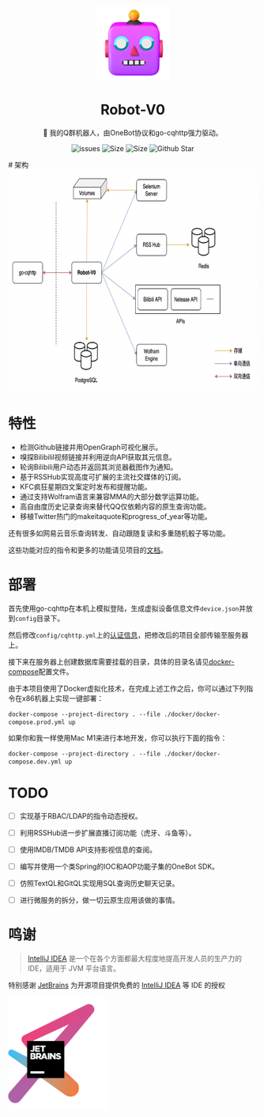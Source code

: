 <p align="center">
  <a href="https://icon-icons.com/zh/%E5%9B%BE%E6%A0%87/%E6%9C%BA%E5%99%A8%E4%BA%BA-%E8%87%AA%E5%8A%A8%E5%8C%96-%E8%A1%A8%E6%83%85-%E8%A1%A8%E6%83%85%E7%AC%A6%E5%8F%B7/209655">
    <img src="./assets/icon.png" height=150 width=150>
  </a>
</p>
<h1 align="center">Robot-V0</h1>
<p align="center">🤖️ 我的Q群机器人，由OneBot协议和go-cqhttp强力驱动。</p>

<p align="center">
    <a href="https://github.com/Sh-Zh-7/Robot-V0/issues" style="text-decoration:none" >
        <img src="https://img.shields.io/github/issues/Sh-Zh-7/Robot-V0?color=orange" alt="issues"/>
    </a>
    <a href="https://github.com/SSh-Zh-7/Robot-V0" style="text-decoration:none" >
        <img src="https://img.shields.io/github/repo-size/Sh-Zh-7/Robot-V0" alt="Size"/>
    </a>
    <a href="https://github.com/Sh-Zh-7/Robot-V0" style="text-decoration:none" >
        <img src="https://img.shields.io/github/license/Sh-Zh-7/Robot-V0" alt="Size"/>
    </a>
  	<a href="https://github.com/Sh-Zh-7/Robot-V0" style="text-decoration:none">
        <img src="https://img.shields.io/github/stars/Sh-Zh-7/Robot-V0?style=social" alt="Github Star"/>
    </a>
</p>
# 架构

<img src="assets/architecture.png" alt="architecture" height=450 />



# 特性

- 检测Github链接并用OpenGraph可视化展示。
- 嗅探Bilibilil视频链接并利用逆向API获取其元信息。
- 轮询Bilibili用户动态并返回其浏览器截图作为通知。
- 基于RSSHub实现高度可扩展的主流社交媒体的订阅。
- KFC疯狂星期四文案定时发布和提醒功能。
- 通过支持Wolfram语言来兼容MMA的大部分数学运算功能。
- 高自由度历史记录查询来替代QQ仅依赖内容的原生查询功能。
- 移植Twitter热门的makeitaquote和progress_of_year等功能。

还有很多如网易云音乐查询转发、自动跟随复读和多重随机骰子等功能。

这些功能对应的指令和更多的功能请见项目的[文档](./docs/index.md)。



# 部署

首先使用go-cqhttp在本机上模拟登陆，生成虚拟设备信息文件`device.json`并放到`config`目录下。

然后修改`config/cqhttp.yml`上的[认证信息](https://github.com/Sh-Zh-7/Robot-V0/blob/main/config/cqhttp.yml#L4)，把修改后的项目全部传输至服务器上。

接下来在服务器上创建数据库需要挂载的目录，具体的目录名请见[docker-compose](https://github.com/Sh-Zh-7/Robot-V0/blob/main/docker/docker-compose.prod.yml)配置文件。

由于本项目使用了Docker虚拟化技术，在完成上述工作之后，你可以通过下列指令在x86机器上实现一键部署：

```shell
docker-compose --project-directory . --file ./docker/docker-compose.prod.yml up
```

如果你和我一样使用Mac M1来进行本地开发，你可以执行下面的指令：

```shell
docker-compose --project-directory . --file ./docker/docker-compose.dev.yml up
```



# TODO

- [ ] 实现基于RBAC/LDAP的指令动态授权。
- [ ] 利用RSSHub进一步扩展直播订阅功能（虎牙、斗鱼等）。
- [ ] 使用IMDB/TMDB API支持影视信息的查阅。
- [ ] 编写并使用一个类Spring的IOC和AOP功能子集的OneBot SDK。
- [ ] 仿照TextQL和GitQL实现用SQL查询历史聊天记录。
- [ ] 进行微服务的拆分，做一切云原生应用该做的事情。



# 鸣谢

> [IntelliJ IDEA](https://zh.wikipedia.org/zh-hans/IntelliJ_IDEA) 是一个在各个方面都最大程度地提高开发人员的生产力的 IDE，适用于 JVM 平台语言。

特别感谢 [JetBrains](https://www.jetbrains.com/) 为开源项目提供免费的 [IntelliJ IDEA](https://www.jetbrains.com/idea/) 等 IDE 的授权 

 [<img src="assets/jetbrains.png" width="200"/>](https://www.jetbrains.com/)

